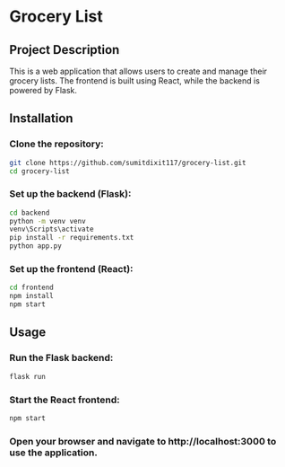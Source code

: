 # Grocery List

## Project Description
This is a web application that allows users to create and manage their grocery lists. The frontend is built using React, while the backend is powered by Flask.

## Installation

### Clone the repository:
```sh
git clone https://github.com/sumitdixit117/grocery-list.git
cd grocery-list
```

### Set up the backend (Flask):
```sh
cd backend
python -m venv venv  
venv\Scripts\activate
pip install -r requirements.txt
python app.py
```

### Set up the frontend (React):
```sh
cd frontend
npm install
npm start
```

## Usage

### Run the Flask backend:
```sh
flask run
```

### Start the React frontend:
```sh
npm start
```
### Open your browser and navigate to http://localhost:3000 to use the application.
